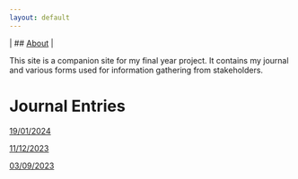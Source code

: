 ```yaml
---
layout: default
---
```

| ## [About](about) |

This site is a companion site for my final year project. It contains my journal and various forms used for information gathering from stakeholders.

# Journal Entries

[19/01/2024](2024-01-19)

[11/12/2023](2023-12-11)

[03/09/2023](2023-09-03)
